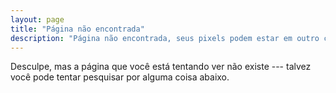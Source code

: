 ```yaml
---
layout: page
title: "Página não encontrada"
description: "Página não encontrada, seus pixels podem estar em outro canvas."
---  
```


Desculpe, mas a página que você está tentando ver não existe --- talvez você pode tentar pesquisar por alguma coisa abaixo.

<script type="text/javascript">
  var GOOG_FIXURL_LANG = 'en';
  var GOOG_FIXURL_SITE = '{{ site.url }}'
</script>
<script type="text/javascript"
  src="http://linkhelp.clients.google.com/tbproxy/lh/wm/fixurl.js">
</script>